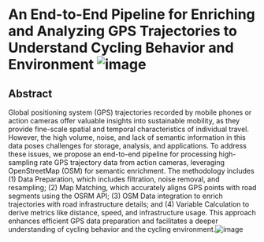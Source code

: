 # An End-to-End Pipeline for Enriching and Analyzing GPS Trajectories to Understand Cycling Behavior and Environment ![image](https://github.com/Ceciliawangwang/GPSTrajectoryPipeline/assets/34533625/824c0e7c-e702-4662-bc0e-231d948d279c)

## Abstract
Global positioning system (GPS) trajectories recorded by mobile phones or action cameras offer valuable insights into sustainable mobility, as they provide fine-scale spatial and temporal characteristics of individual travel. However, the high volume, noise, and lack of semantic information in this data poses challenges for storage, analysis, and applications. To address these issues, we propose an end-to-end pipeline for processing high-sampling rate GPS trajectory data from action cameras, leveraging OpenStreetMap (OSM) for semantic enrichment. The methodology includes (1) Data Preparation, which includes filtration, noise removal, and resampling; (2) Map Matching, which accurately aligns GPS points with road segments using the OSRM API; (3) OSM Data integration to enrich trajectories with road infrastructure details; and (4) Variable Calculation to derive metrics like distance, speed, and infrastructure usage. This approach enhances efficient GPS data preparation and facilitates a deeper understanding of cycling behavior and the cycling environment.![image](https://github.com/Ceciliawangwang/GPSTrajectoryPipeline/assets/34533625/8112b3d4-fb64-413d-b38e-5d06d51627f9)
